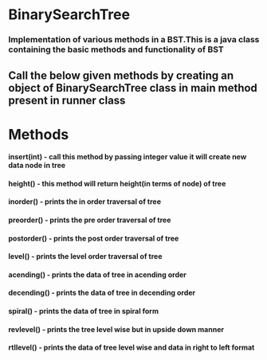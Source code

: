 # BinarySearchTree
### Implementation of various methods in a BST.This is a java class containing the basic methods and functionality of BST

## Call the below given methods by creating an object of BinarySearchTree class in main method present in runner class

# Methods

#### insert(int) - call this method by passing integer value it will create new data node in tree 
#### height() - this method will return height(in terms of node) of tree
#### inorder() - prints the in order traversal of tree
#### preorder() - prints the pre order traversal of tree
#### postorder() - prints the post order traversal of tree
#### level() - prints the level order traversal of tree
#### acending() - prints the data of tree in acending order
#### decending() - prints the data of tree in decending order
#### spiral() - prints the data of tree in spiral form
#### revlevel() - prints the tree level wise but in upside down manner
#### rtllevel() - prints the data of tree level wise and data in right to left format
